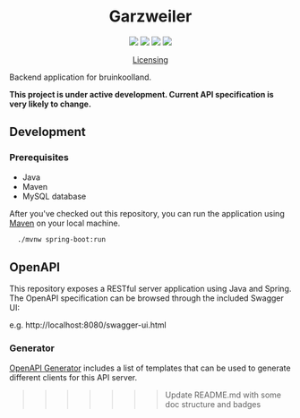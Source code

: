 <h1 align="center">
Garzweiler
</h1>

<p align="center">
    <a href="https://github.com/bruinkool/garzweiler/commits/" title="Last Commit"><img src="https://img.shields.io/github/last-commit/bruinkool/garzweiler?style=flat"></a>
    <a href="https://github.com/bruinkool/garzweiler/issues" title="Open Issues"><img src="https://img.shields.io/github/issues/bruinkool/garzweiler?style=flat"></a>
    <a href="https://github.com/bruinkool/garzweiler/blob/main/LICENSE" title="License"><img src="https://img.shields.io/badge/License-MIT-green.svg"></a>
    <a href="https://bruinkool.land/" title="Bruinkoolland"><img src="https://img.shields.io/website?down_color=red&down_message=offline&label=bruinkool.land&up_color=green&up_message=online&url=https%3A%2F%2Fbruinkool.land"></a>
</p>

<p align="center">
  <a href="./LICENSE">Licensing</a>
</p>

Backend application for bruinkoolland.

**This project is under active development. Current API specification is very likely to change.**

## Development

### Prerequisites
- Java
- Maven
- MySQL database

After you've checked out this repository, you can run the application using [Maven](https://maven.apache.org) on your local machine.

```bash
  ./mvnw spring-boot:run
```

## OpenAPI

This repository exposes a RESTful server application using Java and Spring.
The OpenAPI specification can be browsed through the included Swagger UI:

e.g. http://localhost:8080/swagger-ui.html

### Generator

[OpenAPI Generator](https://openapi-generator.tech/docs/generators/) includes a list of templates that can be used to generate different clients for this API server.
>>>>>>> Update README.md with some doc structure and badges
